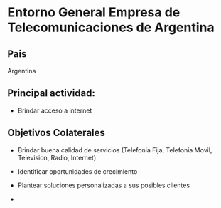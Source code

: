 # Entorno General Empresa de Telecomunicaciones de Argentina

## Pais
Argentina

## 

## Principal actividad:
- Brindar acceso a internet

## Objetivos Colaterales
- Brindar buena calidad de servicios (Telefonia Fija, Telefonia Movil, Television, Radio, Internet)
- Identificar oportunidades de crecimiento
- Plantear soluciones personalizadas a sus posibles clientes


  

- 
